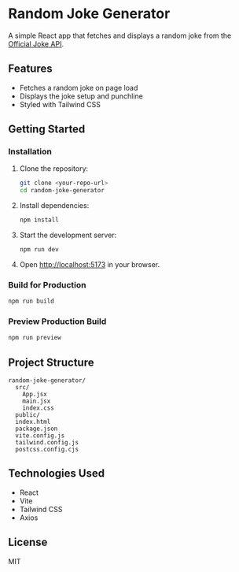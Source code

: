 # Random Joke Generator

A simple React app that fetches and displays a random joke from the [Official Joke API](https://official-joke-api.appspot.com/).

## Features

- Fetches a random joke on page load
- Displays the joke setup and punchline
- Styled with Tailwind CSS

## Getting Started

### Installation

1. Clone the repository:
   ```sh
   git clone <your-repo-url>
   cd random-joke-generator
   ```

2. Install dependencies:
   ```sh
   npm install
   ```

3. Start the development server:
   ```sh
   npm run dev
   ```

4. Open [http://localhost:5173](http://localhost:5173) in your browser.

### Build for Production

```sh
npm run build
```

### Preview Production Build

```sh
npm run preview
```

## Project Structure

```
random-joke-generator/
  src/
    App.jsx
    main.jsx
    index.css
  public/
  index.html
  package.json
  vite.config.js
  tailwind.config.js
  postcss.config.cjs
```

## Technologies Used

- React
- Vite
- Tailwind CSS
- Axios

## License

MIT
